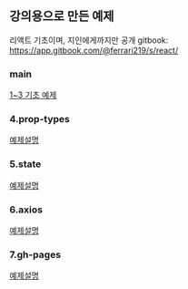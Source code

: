 ## 강의용으로 만든 예제

리액트 기초이며, 지인에게까지만 공개
gitbook: https://app.gitbook.com/@ferrari219/s/react/



### main 
[1~3 기초 예제](https://github.com/ferrari219/test-m/tree/main)


### 4.prop-types
[예제설명](https://github.com/ferrari219/test-m/tree/4.prop-types)



### 5.state
[예제설명](https://github.com/ferrari219/test-m/tree/5.state)



### 6.axios
[예제설명](https://github.com/ferrari219/test-m/tree/6.axios)



### 7.gh-pages
[예제설명](https://github.com/ferrari219/test-m/tree/7.gh-pages)
